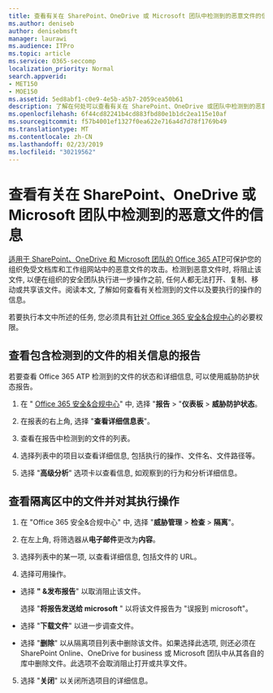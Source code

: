 ```yaml
---
title: 查看有关在 SharePoint、OneDrive 或 Microsoft 团队中检测到的恶意文件的信息
ms.author: deniseb
author: denisebmsft
manager: laurawi
ms.audience: ITPro
ms.topic: article
ms.service: O365-seccomp
localization_priority: Normal
search.appverid:
- MET150
- MOE150
ms.assetid: 5ed8abf1-c0e9-4e5b-a5b7-2059cea50b61
description: 了解在何处可以查看有关在 SharePoint、OneDrive 或团队中检测到的恶意文件的信息, 以及如何对这些文件执行操作。
ms.openlocfilehash: 6f44cd82241b4cd883fbd80e1b1dc2ea115e10af
ms.sourcegitcommit: f57b4001ef1327f0ea622e716a4d7d78f1769b49
ms.translationtype: MT
ms.contentlocale: zh-CN
ms.lasthandoff: 02/23/2019
ms.locfileid: "30219562"
---
```

# <a name="view-information-about-malicious-files-detected-in-sharepoint-onedrive-or-microsoft-teams"></a>查看有关在 SharePoint、OneDrive 或 Microsoft 团队中检测到的恶意文件的信息

[适用于 SharePoint、OneDrive 和 Microsoft 团队的 Office 365 ATP](atp-for-spo-odb-and-teams.md)可保护您的组织免受文档库和工作组网站中的恶意文件的攻击。检测到恶意文件时, 将阻止该文件, 以便在组织的安全团队执行进一步操作之前, 任何人都无法打开、复制、移动或共享该文件。阅读本文, 了解如何查看有关检测到的文件以及要执行的操作的信息。 

若要执行本文中所述的任务, 您必须具有[针对 Office 365 安全&amp;合规中心](permissions-in-the-security-and-compliance-center.md)的必要权限。 
  
## <a name="view-reports-with-information-about-detected-files"></a>查看包含检测到的文件的相关信息的报告

若要查看 Office 365 ATP 检测到的文件的状态和详细信息, 可以使用威胁防护状态报告。
  
1. 在 " [Office 365 安全&amp;合规中心](https://protection.office.com)" 中, 选择 "**报告** \> "**仪表板** \> **威胁防护状态**。
    
2. 在报表的右上角, 选择 "**查看详细信息表**"。
    
3. 查看在报告中检测到的文件的列表。
    
4. 选择列表中的项目以查看详细信息, 包括执行的操作、文件名、文件路径等。
    
5. 选择 "**高级分析**" 选项卡以查看信息, 如观察到的行为和分析详细信息。 
  
## <a name="view-and-take-action-on-files-in-quarantine"></a>查看隔离区中的文件并对其执行操作

1. 在 "Office 365 安全&amp;合规中心" 中, 选择 "**威胁管理** \> **检查** \> **隔离**"。
    
2. 在左上角, 将筛选器从**电子邮件**更改为**内容**。
    
3. 选择列表中的某一项, 以查看详细信息, 包括文件的 URL。
    
4. 选择可用操作。
    
  - 选择 **" &amp;发布报告**" 以取消阻止该文件。 
    
    选择 "**将报告发送给 microsoft** " 以将该文件报告为 "误报到 microsoft"。 
    
  - 选择 "**下载文件**" 以进一步调查文件。 
    
  - 选择 "**删除**" 以从隔离项目列表中删除该文件。如果选择此选项, 则还必须在 SharePoint Online、OneDrive for business 或 Microsoft 团队中从其各自的库中删除文件。此选项不会取消阻止打开或共享文件。 
    
5. 选择 "**关闭**" 以关闭所选项目的详细信息。 
  
  

